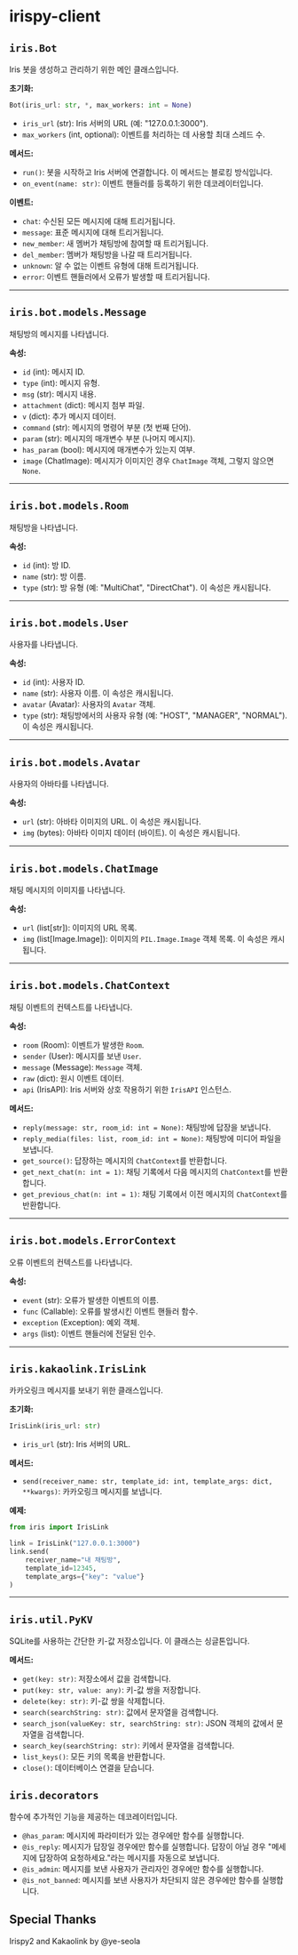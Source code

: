 # irispy-client

## `iris.Bot`

Iris 봇을 생성하고 관리하기 위한 메인 클래스입니다.

**초기화:**

```python
Bot(iris_url: str, *, max_workers: int = None)
```

- `iris_url` (str): Iris 서버의 URL (예: "127.0.0.1:3000").
- `max_workers` (int, optional): 이벤트를 처리하는 데 사용할 최대 스레드 수.

**메서드:**

- `run()`: 봇을 시작하고 Iris 서버에 연결합니다. 이 메서드는 블로킹 방식입니다.
- `on_event(name: str)`: 이벤트 핸들러를 등록하기 위한 데코레이터입니다.

**이벤트:**

- `chat`: 수신된 모든 메시지에 대해 트리거됩니다.
- `message`: 표준 메시지에 대해 트리거됩니다.
- `new_member`: 새 멤버가 채팅방에 참여할 때 트리거됩니다.
- `del_member`: 멤버가 채팅방을 나갈 때 트리거됩니다.
- `unknown`: 알 수 없는 이벤트 유형에 대해 트리거됩니다.
- `error`: 이벤트 핸들러에서 오류가 발생할 때 트리거됩니다.

---

## `iris.bot.models.Message`

채팅방의 메시지를 나타냅니다.

**속성:**

- `id` (int): 메시지 ID.
- `type` (int): 메시지 유형.
- `msg` (str): 메시지 내용.
- `attachment` (dict): 메시지 첨부 파일.
- `v` (dict): 추가 메시지 데이터.
- `command` (str): 메시지의 명령어 부분 (첫 번째 단어).
- `param` (str): 메시지의 매개변수 부분 (나머지 메시지).
- `has_param` (bool): 메시지에 매개변수가 있는지 여부.
- `image` (ChatImage): 메시지가 이미지인 경우 `ChatImage` 객체, 그렇지 않으면 `None`.

---

## `iris.bot.models.Room`

채팅방을 나타냅니다.

**속성:**

- `id` (int): 방 ID.
- `name` (str): 방 이름.
- `type` (str): 방 유형 (예: "MultiChat", "DirectChat"). 이 속성은 캐시됩니다.

---

## `iris.bot.models.User`

사용자를 나타냅니다.

**속성:**

- `id` (int): 사용자 ID.
- `name` (str): 사용자 이름. 이 속성은 캐시됩니다.
- `avatar` (Avatar): 사용자의 `Avatar` 객체.
- `type` (str): 채팅방에서의 사용자 유형 (예: "HOST", "MANAGER", "NORMAL"). 이 속성은 캐시됩니다.

---

## `iris.bot.models.Avatar`

사용자의 아바타를 나타냅니다.

**속성:**

- `url` (str): 아바타 이미지의 URL. 이 속성은 캐시됩니다.
- `img` (bytes): 아바타 이미지 데이터 (바이트). 이 속성은 캐시됩니다.

---

## `iris.bot.models.ChatImage`

채팅 메시지의 이미지를 나타냅니다.

**속성:**

- `url` (list[str]): 이미지의 URL 목록.
- `img` (list[Image.Image]): 이미지의 `PIL.Image.Image` 객체 목록. 이 속성은 캐시됩니다.

---

## `iris.bot.models.ChatContext`

채팅 이벤트의 컨텍스트를 나타냅니다.

**속성:**

- `room` (Room): 이벤트가 발생한 `Room`.
- `sender` (User): 메시지를 보낸 `User`.
- `message` (Message): `Message` 객체.
- `raw` (dict): 원시 이벤트 데이터.
- `api` (IrisAPI): Iris 서버와 상호 작용하기 위한 `IrisAPI` 인스턴스.

**메서드:**

- `reply(message: str, room_id: int = None)`: 채팅방에 답장을 보냅니다.
- `reply_media(files: list, room_id: int = None)`: 채팅방에 미디어 파일을 보냅니다.
- `get_source()`: 답장하는 메시지의 `ChatContext`를 반환합니다.
- `get_next_chat(n: int = 1)`: 채팅 기록에서 다음 메시지의 `ChatContext`를 반환합니다.
- `get_previous_chat(n: int = 1)`: 채팅 기록에서 이전 메시지의 `ChatContext`를 반환합니다.

---

## `iris.bot.models.ErrorContext`

오류 이벤트의 컨텍스트를 나타냅니다.

**속성:**

- `event` (str): 오류가 발생한 이벤트의 이름.
- `func` (Callable): 오류를 발생시킨 이벤트 핸들러 함수.
- `exception` (Exception): 예외 객체.
- `args` (list): 이벤트 핸들러에 전달된 인수.

---

## `iris.kakaolink.IrisLink`

카카오링크 메시지를 보내기 위한 클래스입니다.

**초기화:**

```python
IrisLink(iris_url: str)
```

- `iris_url` (str): Iris 서버의 URL.

**메서드:**

- `send(receiver_name: str, template_id: int, template_args: dict, **kwargs)`: 카카오링크 메시지를 보냅니다.

**예제:**

```python
from iris import IrisLink

link = IrisLink("127.0.0.1:3000")
link.send(
    receiver_name="내 채팅방",
    template_id=12345,
    template_args={"key": "value"}
)
```

---

## `iris.util.PyKV`

SQLite를 사용하는 간단한 키-값 저장소입니다. 이 클래스는 싱글톤입니다.

**메서드:**

- `get(key: str)`: 저장소에서 값을 검색합니다.
- `put(key: str, value: any)`: 키-값 쌍을 저장합니다.
- `delete(key: str)`: 키-값 쌍을 삭제합니다.
- `search(searchString: str)`: 값에서 문자열을 검색합니다.
- `search_json(valueKey: str, searchString: str)`: JSON 객체의 값에서 문자열을 검색합니다.
- `search_key(searchString: str)`: 키에서 문자열을 검색합니다.
- `list_keys()`: 모든 키의 목록을 반환합니다.
- `close()`: 데이터베이스 연결을 닫습니다.

## `iris.decorators`

함수에 추가적인 기능을 제공하는 데코레이터입니다.

- `@has_param`: 메시지에 파라미터가 있는 경우에만 함수를 실행합니다.
- `@is_reply`: 메시지가 답장일 경우에만 함수를 실행합니다. 답장이 아닐 경우 "메세지에 답장하여 요청하세요."라는 메시지를 자동으로 보냅니다.
- `@is_admin`: 메시지를 보낸 사용자가 관리자인 경우에만 함수를 실행합니다.
- `@is_not_banned`: 메시지를 보낸 사용자가 차단되지 않은 경우에만 함수를 실행합니다.

## Special Thanks
Irispy2 and Kakaolink by @ye-seola
